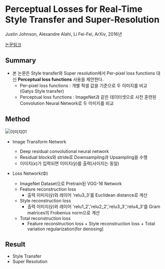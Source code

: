 # Perceptual Losses for Real-Time Style Transfer and Super-Resolution
Justin Johnson, Alexandre Alahi, Li Fei-Fei, ArXiv, 2016년

[논문링크](https://arxiv.org/pdf/1603.08155.pdf)

## Summary
- 본 논문은 Style transfer와 Super resolution에서 Per-pixel loss functions 대신 __Perceptual loss functions__ 사용을 제안한다.
  - Per-pixel loss functions : 개별 픽셀 값을 기준으로 두 이미지를 비교 (Gatys Style transfer)
  - Perceptual loss functions : ImageNet과 같은 데이터셋으로 사전 훈련된 Convolution Neural Network로 두 이미지를 비교

## Method
![이미지01](https://user-images.githubusercontent.com/13701781/100174687-3cbe0380-2f10-11eb-8239-61d0569ae2dc.png)

- Image Transform Network
  - Deep residual convolutional neural network
  - Residual blocks와 stride로 Downsampling과 Upsampling을 수행
  - 이미지(x)가 입력되면 이미지(ŷ)를 출력(사이지는 동일)

- Loss Network(Φ)
  - ImageNet Dataset으로 Pretrain된 VGG-16 Network
  - Feature reconstruction loss
    - 출력 이미지(ŷ)와 레이어 'relu3_3'를 Euclidean distance로 계산 
  - Style reconstruction loss
    - 출력 이미지(ŷ)와 레이어 'relu1_2','relu2_2','relu3_3','relu4_3'를 Gram matrices의 Frobenius norm으로 계산
  - Total reconstruction loss
    - Feature reconstruction loss + Style reconstruction loss + Total variation regularization(for denosing)

## Result
- Style Transfer
- Super Resolution
